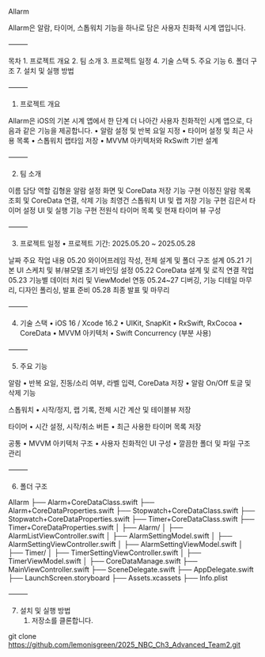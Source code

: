 Allarm

Allarm은 알람, 타이머, 스톱워치 기능을 하나로 담은 사용자 친화적 시계 앱입니다.

⸻

목차
	1.	프로젝트 개요
	2.	팀 소개
	3.	프로젝트 일정
	4.	기술 스택
	5.	주요 기능
	6.	폴더 구조
	7.	설치 및 실행 방법

⸻

1. 프로젝트 개요

Allarm은 iOS의 기본 시계 앱에서 한 단계 더 나아간 사용자 친화적인 시계 앱으로, 다음과 같은 기능을 제공합니다.
	•	알람 설정 및 반복 요일 지정
	•	타이머 설정 및 최근 사용 목록
	•	스톱워치 랩타임 저장
	•	MVVM 아키텍처와 RxSwift 기반 설계

⸻

2. 팀 소개

이름	담당 역할
김형윤	알람 설정 화면 및 CoreData 저장 기능 구현
이정진	알람 목록 조회 및 CoreData 연결, 삭제 기능
최영건	스톱워치 UI 및 랩 저장 기능 구현
김은서	타이머 설정 UI 및 실행 기능 구현
전원식	타이머 목록 및 현재 타이머 뷰 구성


⸻

3. 프로젝트 일정
	•	프로젝트 기간: 2025.05.20 ~ 2025.05.28

날짜	주요 작업 내용
05.20	와이어프레임 작성, 전체 설계 및 폴더 구조 설계
05.21	기본 UI 스케치 및 뷰/뷰모델 초기 바인딩 설정
05.22	CoreData 설계 및 로직 연결 작업
05.23	기능별 데이터 처리 및 ViewModel 연동
05.24~27	디버깅, 기능 디테일 마무리, 디자인 폴리싱, 발표 준비
05.28	최종 발표 및 마무리


⸻

4. 기술 스택
	•	iOS 16 / Xcode 16.2
	•	UIKit, SnapKit
	•	RxSwift, RxCocoa
	•	CoreData
	•	MVVM 아키텍처
	•	Swift Concurrency (부분 사용)

⸻

5. 주요 기능

알람
	•	반복 요일, 진동/소리 여부, 라벨 입력, CoreData 저장
	•	알람 On/Off 토글 및 삭제 기능

스톱워치
	•	시작/정지, 랩 기록, 전체 시간 계산 및 테이블뷰 저장

타이머
	•	시간 설정, 시작/취소 버튼
	•	최근 사용한 타이머 목록 저장

공통
	•	MVVM 아키텍처 구조
	•	사용자 친화적인 UI 구성
	•	깔끔한 폴더 및 파일 구조 관리

⸻

6. 폴더 구조

Allarm
├── Alarm+CoreDataClass.swift
├── Alarm+CoreDataProperties.swift
├── Stopwatch+CoreDataClass.swift
├── Stopwatch+CoreDataProperties.swift
├── Timer+CoreDataClass.swift
├── Timer+CoreDataProperties.swift
│
├── Alarm/
│   ├── AlarmListViewController.swift
│   ├── AlarmSettingModel.swift
│   ├── AlarmSettingViewController.swift
│   ├── AlarmSettingViewModel.swift
│
├── Timer/
│   ├── TimerSettingViewController.swift
│   ├── TimerViewModel.swift
│
├── CoreDataManage.swift
├── MainViewController.swift
├── SceneDelegate.swift
├── AppDelegate.swift
├── LaunchScreen.storyboard
├── Assets.xcassets
├── Info.plist


⸻

7. 설치 및 실행 방법
	1.	저장소를 클론합니다.

git clone https://github.com/lemonisgreen/2025_NBC_Ch3_Advanced_Team2.git
